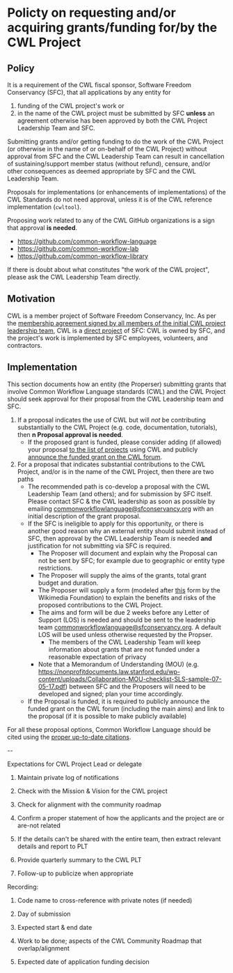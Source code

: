 # Policty on requesting and/or acquiring grants/funding for/by the CWL Project

## Policy

It is a requirement of the CWL fiscal sponsor, Software Freedom Conservancy (SFC),
that all applications by any entity for
1) funding of the CWL project's work or
2) in the name of the CWL project
must be submitted by SFC **unless** an agreement otherwise has been approved by
both the CWL Project Leadership Team and SFC.

Submitting grants and/or getting funding to do the work of the CWL
Project (or otherwise in the name of or on-behalf of the CWL Project) without
approval from SFC and the CWL Leadership Team can result in cancellation of
sustaining/support member status (without refund), censure, and/or other
consequences as deemed appropriate by SFC and the CWL Leadership Team.

Proposals for implementations (or enhancements of implementations) of the CWL
Standards do not need approval, unless it is of the CWL reference implementation
(`cwltool`).

Proposing work related to any of the CWL GitHub organizations is a sign that
approval **is needed**.
- <https://github.com/common-workflow-language>
- <https://github.com/common-workflow-lab>
- <https://github.com/common-workflow-library>

If there is doubt about what constitutes "the work of the CWL project", please
ask the CWL Leadership Team directly.

## Motivation

CWL is a member project of Software Freedom Conservancy, Inc. As per the
[membership agreement signed by all members of the initial CWL project
leadership
team](https://github.com/common-workflow-language/governance/blob/ddb07b99ae62006f70cd43987843626ffe08c2f0/CWL-sponsorship-agreement--signed-by-all.pdf),
CWL is a [direct
project](https://en.wikipedia.org/wiki/Fiscal_sponsorship#Table_comparing_the_models)
of SFC: CWL is owned by SFC, and the project's work is implemented by
SFC employees, volunteers, and contractors.

## Implementation

This section documents how an entity (the Properser) submitting grants
that involve Common Workflow Language standards (CWL) and the CWL
Project should seek approval for their proposal from the CWL Leadership team and
SFC.

1.  If a proposal indicates the use of CWL but will *not* be contributing
    substantially to the CWL Project (e.g. code, documentation, tutorials), then
    **n Proposal approval is needed**.
      * If the proposed grant is funded, please consider adding (if allowed)
        your proposal [to the list of projects](https://github.com/common-workflow-language/cwl-website/blob/main/content/_data/user-gallery.yml)
        using CWL and publicly [announce the funded grant on the CWL forum](https://cwl.discourse.group/c/announcements/6).
2.  For a proposal that indicates substantial contributions to the CWL Project,
    and/or is in the name of the CWL Project, then there are two paths
       *  The recommended path is co-develop a proposal with the CWL Leadership Team
          (and others); and for submission by SFC itself. Please contact SFC & the CWL
          leadership as soon as possible by emailing [commonworkflowlanguage\@sfconservancy.org](mailto:commonworkflowlanguage@sfconservancy.org)
          with an initial description of the grant proposal.
       *  If the SFC is ineligible to apply for this opportunity, or there is
          another good reason why an external entity should submit instead of SFC,
          then approval by the CWL Leadership Team *is* needed **and**
          justification for not submitting via SFC is required.
           * The Proposer will document and explain why the Proposal can not be
             sent by SFC; for example due to geographic or entity type restrictions.
           * The Proposer will supply the aims of the grants, total grant budget
             and duration.
           * The Proposer will supply a form (modeled after [this](https://upload.wikimedia.org/wikipedia/commons/6/6d/GLAM_partnership_evaluation_handout.pdf)
             form by the Wikimedia Foundation) to explain the benefits and
             risks of the proposed contributions to the CWL Project.
           * The aims and form will be due 2 weeks before any Letter of Support
             (LOS) is needed and should be sent to the leadership team <commonworkflowlanguage@sfconservancy.org>.
             A default LOS will be used unless otherwise requested by the Propser.
                * The members of the CWL Leadership Team will keep information
                  about grants that are not funded under a reasonable
                  expectation of privacy
           * Note that a Memorandum of Understanding (MOU) (e.g.
             <https://nonprofitdocuments.law.stanford.edu/wp-content/uploads/Collaboration-MOU-checklist-SLS-sample-07-05-17.pdf>)
             between SFC and the Proposers will need to be developed and signed;
             plan your time accordingly.
       * If the Proposal is funded, it is required to publicly announce the
         funded grant on the CWL forum (including the main aims) and link to
         the proposal (if it is possible to make publicly available)

For all these proposal options, Common Workflow Language should be cited
using the [proper up-to-date citations](https://www.commonwl.org/specification/#references).

\--

Expectations for CWL Project Lead or delegate

1.  Maintain private log of notifications

2.  Check with the Mission & Vision for the CWL project

3.  Check for alignment with the community roadmap

4.  Confirm a proper statement of how the applicants and the project are or are-not related

5.  If the details can't be shared with the entire team, then extract relevant details and report to PLT

6.  Provide quarterly summary to the CWL PLT

7.  Follow-up to publicize when appropriate

Recording:

1.  Code name to cross-reference with private notes (if needed)

2.  Day of submission

3.  Expected start & end date

4.  Work to be done; aspects of the CWL Community Roadmap that overlap/alignment

5.  Expected date of application funding decision

